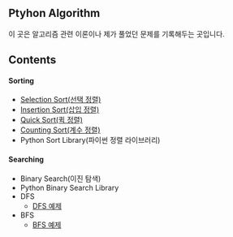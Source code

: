 ## Ptyhon Algorithm

이 곳은 알고리즘 관련 이론이나 제가 풀었던 문제를 기록해두는 곳입니다.



## Contents

#### Sorting

- [Selection Sort(선택 정렬)](https://github.com/dev-riley/algorithm/blob/master/algorithm_%EC%9D%B4%EC%BD%94%ED%85%8C/%EC%A0%95%EB%A0%AC/%EC%84%A0%ED%83%9D%20%EC%A0%95%EB%A0%AC%20%EC%86%8C%EC%8A%A4%EC%BD%94%EB%93%9C.py)
- [Insertion Sort(삽입 정렬)](https://github.com/dev-riley/algorithm/blob/master/algorithm_%EC%9D%B4%EC%BD%94%ED%85%8C/%EC%A0%95%EB%A0%AC/%EC%82%BD%EC%9E%85%20%EC%A0%95%EB%A0%AC%20%EC%86%8C%EC%8A%A4%EC%BD%94%EB%93%9C.py)
- [Quick Sort(퀵 정렬)](https://github.com/dev-riley/algorithm/blob/master/algorithm_%EC%9D%B4%EC%BD%94%ED%85%8C/%EC%A0%95%EB%A0%AC/%ED%80%B5%20%EC%A0%95%EB%A0%AC%20%EC%86%8C%EC%8A%A4%EC%BD%94%EB%93%9C.py)
- [Counting Sort(계수 정렬)](https://github.com/dev-riley/algorithm/blob/master/algorithm_%EC%9D%B4%EC%BD%94%ED%85%8C/%EC%A0%95%EB%A0%AC/%EA%B3%84%EC%88%98%20%EC%A0%95%EB%A0%AC%20%EC%86%8C%EC%8A%A4%EC%BD%94%EB%93%9C.py)
- Python Sort Library(파이썬 정렬 라이브러리)



#### Searching

- Binary Search(이진 탐색)
- Python Binary Search Library
- DFS
  - [DFS 예제](https://github.com/dev-riley/algorithm/blob/master/algorithm_%EC%9D%B4%EC%BD%94%ED%85%8C/DFS%2C%20BFS/5-1.%20DFS%20%EC%98%88%EC%A0%9C.py)
- BFS
  - [BFS 예제](https://github.com/dev-riley/algorithm/blob/master/algorithm_%EC%9D%B4%EC%BD%94%ED%85%8C/DFS%2C%20BFS/5-2.%20BFS%20%EC%98%88%EC%A0%9C.py)

